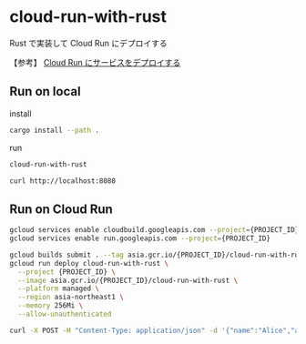 # cloud-run-with-rust

Rust で実装して Cloud Run にデプロイする

【参考】
[Cloud Run にサービスをデプロイする](https://cloud.google.com/run/docs/quickstarts/build-and-deploy/deploy-service-other-languages?hl=ja)

## Run on local

install

```bash
cargo install --path .
```

run

```bash
cloud-run-with-rust
```

```bash
curl http://localhost:8080
```

## Run on Cloud Run

```bash
gcloud services enable cloudbuild.googleapis.com --project={PROJECT_ID} 
gcloud services enable run.googleapis.com --project={PROJECT_ID} 

gcloud builds submit . --tag asia.gcr.io/{PROJECT_ID}/cloud-run-with-rust --project {PROJECT_ID} 
gcloud run deploy cloud-run-with-rust \
  --project {PROJECT_ID} \
  --image asia.gcr.io/{PROJECT_ID}/cloud-run-with-rust \
  --platform managed \
  --region asia-northeast1 \
  --memory 256Mi \
  --allow-unauthenticated
```

```bash
curl -X POST -H "Content-Type: application/json" -d '{"name":"Alice","age":30}' https://{endpoint}
```
